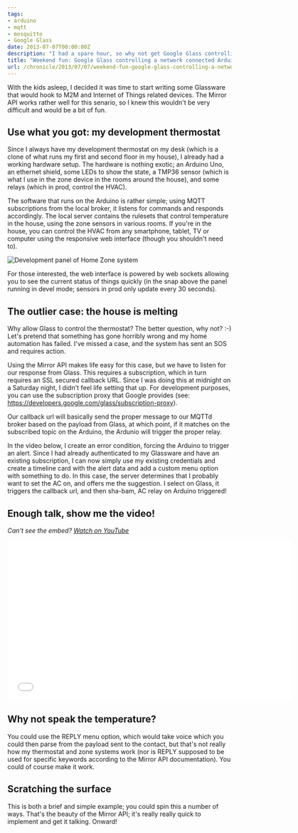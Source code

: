 ```yaml
---
tags:
- arduino
- mqtt
- mosquitto
- Google Glass
date: 2013-07-07T00:00:00Z
description: "I had a spare hour, so why not get Google Glass controlling my network connected Arduino? Let's do it!"
title: "Weekend fun: Google Glass controlling a network connected Arduino"
url: /chronicle/2013/07/07/weekend-fun-google-glass-controlling-a-network-connected-arduino/
---
```


With the kids asleep, I decided it was time to start writing some Glassware that would hook to M2M and Internet of Things related devices. The Mirror API works rather well for this senario, so I knew this wouldn't be very difficult and would be a bit of fun.

## Use what you got: my development thermostat

Since I always have my development thermostat on my desk (which is a clone of what runs my first and second floor in my house), I already had a working hardware setup. The hardware is nothing exotic; an Arduino Uno, an ethernet shield, some LEDs to show the state, a TMP36 sensor (which is what I use in the zone device in the rooms around the house), and some relays (which in prod, control the HVAC).

The software that runs on the Arduino is rather simple; using MQTT subscriptions from the local broker, it listens for commands and responds accordingly. The local server contains the rulesets that control temperature in the house, using the zone sensors in various rooms. If you're in the house, you can control the HVAC from any smartphone, tablet, TV or computer using the responsive web interface (though you shouldn't need to).

<img src="/images/blog/2013/07/screenshot-20130603-thermocontrol-internal-aurora.jpg" alt="Development panel of Home Zone system" />

For those interested, the web interface is powered by web sockets allowing you to see the current status of things quickly (in the snap above the panel running in devel mode; sensors in prod only update every 30 seconds).

## The outlier case: the house is melting
Why allow Glass to control the thermostat? The better question, why not? :-) Let's pretend that something has gone horribly wrong and my home automation has failed. I've missed a case, and the system has sent an SOS and requires action.

Using the Mirror API makes life easy for this case, but we have to listen for our response from Glass. This requires a subscription, which in turn requires an SSL secured callback URL. Since I was doing this at midnight on a Saturday night, I didn't feel life setting that up. For development purposes, you can use the subscription proxy that Google provides (see: <a href="https://developers.google.com/glass/subscription-proxy">https://developers.google.com/glass/subscription-proxy</a>).

Our callback url will basically send the proper message to our MQTTd broker based on the payload from Glass, at which point, if it matches on the subscribed topic on the Arduino, the Ardunio will trigger the proper relay.

In the video below, I create an error condition, forcing the Arduino to trigger an alert. Since I had already authenticated to my Glassware and have an existing subscription, I can now simply use my existing credentials and create a timeline card with the alert data and add a custom menu option with something to do. In this case, the server determines that I probably want to set the AC on, and offers me the suggestion. I select on Glass, it triggers the callback url, and then sha-bam, AC relay on Arduino triggered!

## Enough talk, show me the video!
_Can't see the embed? <a href="http://www.youtube.com/watch?v=RzESklDsjMg">Watch on YouTube</a>_

<iframe width="640" height="360" src="//www.youtube.com/embed/RzESklDsjMg?rel=0" frameborder="0" allowfullscreen></iframe>

## Why not speak the temperature?
You could use the REPLY menu option, which would take voice which you could then parse from the payload sent to the contact, but that's not really how my thermostat and zone systems work (nor is REPLY supposed to be used for specific keywords according to the Mirror API documentation). You could of course make it work.

## Scratching the surface
This is both a brief and simple example; you could spin this a number of ways. That's the beauty of the Mirror API; it's really really quick to implement and get it talking. Onward!
